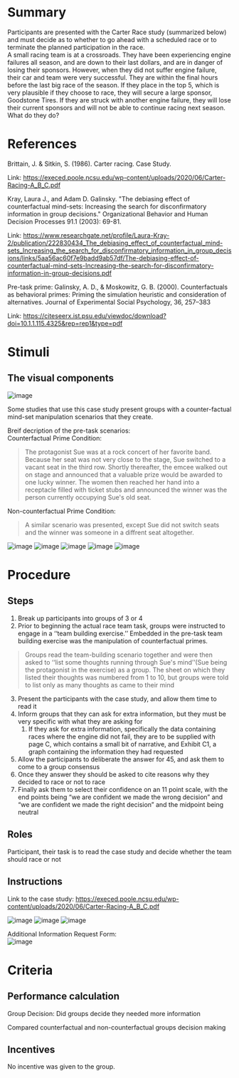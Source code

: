 # Summary
Participants are presented with the Carter Race study (summarized below) and must decide as to whether to go ahead with a scheduled race or to terminate the planned participation in the race.  
A small racing team is at a crossroads.  They have been experiencing engine failures all season, and are down to their last dollars, and are in danger of losing their sponsors.  However, when they did not suffer engine failure, their car and team were very successful.  They are within the final hours before the last big race of the season.  If they place in the top 5, which is very plausible if they choose to race, they will secure a large sponsor, Goodstone Tires.  If they are struck with another engine failure, they will lose their current sponsors and will not be able to continue racing next season.  What do they do?

# References
Brittain, J. & Sitkin, S. (1986). Carter racing. Case Study.

Link: https://execed.poole.ncsu.edu/wp-content/uploads/2020/06/Carter-Racing-A_B_C.pdf

Kray, Laura J., and Adam D. Galinsky. "The debiasing effect of counterfactual mind-sets: Increasing the search for disconfirmatory information in group decisions." Organizational Behavior and Human Decision Processes 91.1 (2003): 69-81.

Link: https://www.researchgate.net/profile/Laura-Kray-2/publication/222830434_The_debiasing_effect_of_counterfactual_mind-sets_Increasing_the_search_for_disconfirmatory_information_in_group_decisions/links/5aa56ac60f7e9badd9ab57df/The-debiasing-effect-of-counterfactual-mind-sets-Increasing-the-search-for-disconfirmatory-information-in-group-decisions.pdf

Pre-task prime:
Galinsky, A. D., & Moskowitz, G. B. (2000). Counterfactuals as behavioral primes: Priming the simulation heuristic and consideration of alternatives. Journal of Experimental Social Psychology,
36, 257–383

Link: https://citeseerx.ist.psu.edu/viewdoc/download?doi=10.1.1.115.4325&rep=rep1&type=pdf

# Stimuli
## The visual components 
![image](/images/Carter_Racing_Part_C.png)


Some studies that use this case study present groups with a counter-factual mind-set manipulation scenarios that they create.

Breif decription of the pre-task scenarios:  
Counterfactual Prime Condition:  
> The protagonist Sue was at a rock concert of her favorite band.  Because her seat was not very close to the stage, Sue switched to a vacant seat in the third row.  Shortly thereafter, the emcee walked out on stage and announced that a valuable prize would be awarded to one lucky winner.  The women then reached her hand into a receptacle filled with ticket stubs and announced the winner was the person currently occupying Sue's old seat.  

Non-counterfactual Prime Condition:  
> A similar scenario was presented, except Sue did not switch seats and the winner was someone in a diffrent seat altogether.

![image](/images/Carter_Racing_Counterfactual_Primes_1.png)
![image](/images/Carter_Racing_Counterfactual_Primes_2.png)
![image](/images/Carter_Racing_Counterfactual_Primes_3.png)
![image](/images/Carter_Racing_Counterfactual_Primes_4.png)
![image](/images/Carter_Racing_Counterfactual_Primes_5.png)

# Procedure
## Steps
1. Break up participants into groups of 3 or 4
2. Prior to beginning the actual race team task, groups were instructed to engage in a ‘‘team building exercise.’’ Embedded in the pre-task team building exercise was the manipulation of counterfactual primes.  
> Groups read the team-building scenario together and were then asked to ‘‘list some thoughts running through Sue's mind’’(Sue being the protagonist in the exercise) as a group. The sheet on which they listed their thoughts was numbered from 1 to 10, but groups were told to list only as many thoughts as came to their mind
3. Present the participants with the case study, and allow them time to read it
4. Inform groups that they can ask for extra information, but they must be very specific with what they are asking for
    1. If they ask for extra information, specifically the data containing races where the engine did not fail, they are to be supplied with page C, which contains a small bit of narrative, and Exhibit C1, a graph containing the information they had requested
5. Allow the participants to deliberate the answer for 45, and ask them to come to a group consensus
6. Once they answer they should be asked to cite reasons why they decided to race or not to race
7. Finally ask them to select their confidence on an 11 point scale, with the end points being “we are confident we made the wrong decision” and “we are confident we made the right decision” and the midpoint being neutral


## Roles 
Participant, their task is to read the case study and decide whether the team should race or not

## Instructions
Link to the case study: https://execed.poole.ncsu.edu/wp-content/uploads/2020/06/Carter-Racing-A_B_C.pdf

![image](/images/Carter_Racing_Teaching_Notes_1.png)
![image](/images/Carter_Racing_Teaching_Notes_2.png) 
![image](/images/Carter_Racing_Teaching_Notes_3.png) 

Additional Information Request Form:  
![image](/images/Carter_Racing_Information_Request_Form.png) 

# Criteria
## Performance calculation
Group Decision: Did groups decide they needed more information

Compared counterfactual and non-counterfactual groups decision making

## Incentives
No incentive was given to the group.
